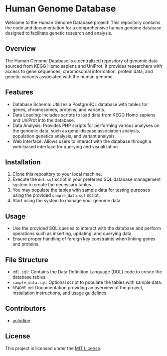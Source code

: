 # Human Genome Database

Welcome to the Human Genome Database project! This repository contains the code and documentation for a comprehensive human genome database designed to facilitate genetic research and analysis.

## Overview

The Human Genome Database is a centralized repository of genomic data sourced from KEGG Homo sapiens and UniProt. It provides researchers with access to gene sequences, chromosomal information, protein data, and genetic variants associated with the human genome.

## Features
- Database Schema: Utilizes a PostgreSQL database with tables for genes, chromosomes, proteins, and variants.
- Data Loading: Includes scripts to load data from KEGG Homo sapiens and UniProt into the database.
- Data Analysis: Provides PHP scripts for performing various analyses on the genomic data, such as gene-disease association analysis, population genetics analysis, and variant analysis.
- Web Interface: Allows users to interact with the database through a web-based interface for querying and visualization

## Installation
1. Clone this repository to your local machine.
2. Execute the `ddl.sql` script in your preferred SQL database management system to create the necessary tables.
3. You may populate the tables with sample data for testing purposes using the provided `sample_data.sql` script.
4. Start using the system to manage your genome data.

## Usage
- Use the provided SQL queries to interact with the database and perform operations such as inserting, updating, and querying data.
- Ensure proper handling of foreign key constraints when linking genes and proteins.

## File Structure
- `ddl.sql`: Contains the Data Definition Language (DDL) code to create the database tables.
- `sample_data.sql`: Optional script to populate the tables with sample data.
- `README.md`: Documentation providing an overview of the project, installation instructions, and usage guidelines.

## Contributors
- [aoludipe](https://github.com/ayooludipe)

## License
This project is licensed under the [MIT License](LICENSE).
